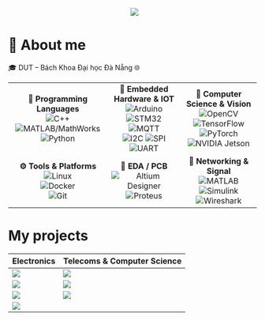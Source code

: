 <!-- Header -->
<p align="center">
  <img src="https://readme-typing-svg.herokuapp.com/?font=Righteous&size=35&center=true&vCenter=true&width=1000&height=70&duration=3000&lines=Hi+There!+👋;+I'm+Ba+Thanh;Electronics+and+Telecommunications+Engineering;" />
</p>


<!-- ===== About me ===== -->
<h1>📖 About me</h1>
<p>🎓 DUT – Bách Khoa Đại học Đà Nẵng 🌐</p>

<table>
  <tr>
    <td align="center" width="260">
      <b>🧠 Programming Languages</b><br/>
      <img src="https://img.shields.io/badge/C++-00599C?style=for-the-badge&logo=cplusplus&logoColor=white" alt="C++"/><br/>
      <img src="https://img.shields.io/badge/MATLAB-FF8C00?style=for-the-badge&logo=mathworks&logoColor=white" alt="MATLAB/MathWorks"/><br/>
      <img src="https://img.shields.io/badge/Python-3776AB?style=for-the-badge&logo=python&logoColor=white" alt="Python"/>
    </td>

    
  <td align="center" width="260">
      <b>🔩 Embedded Hardware & IOT</b><br/>
      <img src="https://img.shields.io/badge/Arduino-00979D?style=for-the-badge&logo=arduino&logoColor=white" alt="Arduino"/><br/>
      <img src="https://img.shields.io/badge/STM32-03234B?style=for-the-badge&logo=stmicroelectronics&logoColor=white" alt="STM32"/><br/>
      <img src="https://img.shields.io/badge/MQTT-660066?style=for-the-badge&logo=mqtt&logoColor=white" alt="MQTT"/><br/>
    <span>
  <img src="https://img.shields.io/badge/I2C-555555?style=for-the-badge" alt="I2C"/>
  <img src="https://img.shields.io/badge/SPI-555555?style=for-the-badge" alt="SPI"/>
  <img src="https://img.shields.io/badge/UART-555555?style=for-the-badge" alt="UART"/>
</span>
    </td>

    
  <td align="center" width="260">
      <b>🚀 Computer Science & Vision</b><br/>
      <img src="https://img.shields.io/badge/OpenCV-5C3EE8?style=for-the-badge&logo=opencv&logoColor=white" alt="OpenCV"/><br/>
      <img src="https://img.shields.io/badge/TensorFlow-FF6F00?style=for-the-badge&logo=tensorflow&logoColor=white" alt="TensorFlow"/><br/>
      <img src="https://img.shields.io/badge/PyTorch-EE4C2C?style=for-the-badge&logo=pytorch&logoColor=white" alt="PyTorch"/><br/>
    <img src="https://img.shields.io/badge/Jetson-76B900?style=for-the-badge&logo=nvidia&logoColor=white" alt="NVIDIA Jetson"/>
    </td>
  </tr>

  <tr>
    <td align="center" width="260">
      <b>⚙️ Tools & Platforms</b><br/>
      <img src="https://img.shields.io/badge/Linux-FCC624?style=for-the-badge&logo=linux&logoColor=black" alt="Linux"/><br/>
      <img src="https://img.shields.io/badge/Docker-2496ED?style=for-the-badge&logo=docker&logoColor=white" alt="Docker"/><br/>
      <img src="https://img.shields.io/badge/Git-F05032?style=for-the-badge&logo=git&logoColor=white" alt="Git"/>
    </td>
    
  <td align="center" width="260">
      <b>📐 EDA / PCB</b><br/>
      <img src="https://img.shields.io/badge/Altium%20Designer-A5915F?style=for-the-badge" alt="Altium Designer"/><br/>
      <img src="https://img.shields.io/badge/Proteus-1E5083?style=for-the-badge" alt="Proteus"/>
    </td>

    
  <td align="center" width="260">
      <b>📡 Networking & Signal</b><br/>
      <img src="https://img.shields.io/badge/MATLAB-FF8C00?style=for-the-badge&logo=mathworks&logoColor=white" alt="MATLAB"/><br/>
      <img src="https://img.shields.io/badge/Simulink-FF8C00?style=for-the-badge&logo=mathworks&logoColor=white" alt="Simulink"/><br/>
      <img src="https://img.shields.io/badge/Wireshark-1679A7?style=for-the-badge&logo=wireshark&logoColor=white" alt="Wireshark"/>
    </td>
  </tr>
</table>


# My projects
<!-- 2-column grid using a markdown table -->
| **Electronics** | **Telecoms & Computer Science** |
|---|---|
| <a href="https://github.com/bathanh0309/FreeRTOS_Smart_Aquarium/"><img src="https://github-readme-stats.vercel.app/api/pin/?username=bathanh0309&repo=FreeRTOS_Smart_Aquarium&theme=tokyonight" /></a> | <a href="https://github.com/bathanh0309/ADC_Modulator_Design/"><img src="https://github-readme-stats.vercel.app/api/pin/?username=bathanh0309&repo=ADC_Modulator_Design&theme=tokyonight" /></a> |
| <a href="https://github.com/bathanh0309/PBL3_Smart_Parking/"><img src="https://github-readme-stats.vercel.app/api/pin/?username=bathanh0309&repo=PBL3_Smart_Parking&theme=tokyonight" /></a> | <a href="https://github.com/bathanh0309/Latex_mmWave_THz/"><img src="https://github-readme-stats.vercel.app/api/pin/?username=bathanh0309&repo=High_Frequency_mmWave_THz&theme=tokyonight" /></a> |
| <a href="https://github.com/bathanh0309/PBL2_Design_Amplifier_OTL_Differential/"><img src="https://github-readme-stats.vercel.app/api/pin/?username=bathanh0309&repo=PBL2_Design_Amplifier_OTL_Differential&theme=tokyonight" /></a> | <a href="https://github.com/bathanh0309/Reasearch_Algorithm_RRT/"><img src="https://github-readme-stats.vercel.app/api/pin/?username=bathanh0309&repo=Reasearch_Algorithm_RRT&theme=tokyonight" /></a> |
| <a href="https://github.com/bathanh0309/Design_Smart_House/"><img src="https://github-readme-stats.vercel.app/api/pin/?username=bathanh0309&repo=Design_Smart_House&theme=tokyonight" /></a> |



